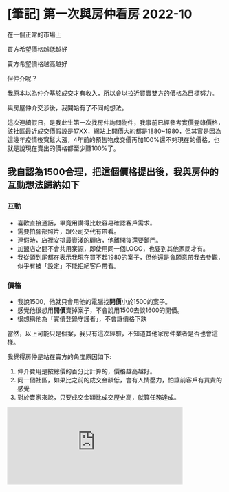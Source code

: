 # [筆記] 第一次與房仲看房 2022-10 



在一個正常的市場上

買方希望價格越低越好

賣方希望價格越高越好

但仲介呢？

我原本以為仲介基於成交才有收入，所以會以拉近買賣雙方的價格為目標努力。

與房屋仲介交涉後，我開始有了不同的想法。

<!--more-->
這次連續假日，是我此生第一次找房仲詢問物件，我事前已經參考實價登錄價格，該社區最近成交價假設是17XX，網站上開價大約都是1880~1980，但其實是因為這幾年疫情後寬鬆大漲，4年前的預售物成交價再加100%還不夠現在的價格，也就是說現在賣出的價格都至少賺100%了。

## 我自認為1500合理，把這個價格提出後，我與房仲的互動想法歸納如下

### 互動
* 喜歡直接通話，畢竟用講得比較容易確認客戶需求。
* 需要拍腳部照片，跟公司交代有帶看。
* 連假時，店裡安排最資淺的顧店，他離開後還要鎖門。
* 加盟店之間不會共用案源，即使用同一個LOGO，也要到其他家問才有。
* 我從頭到尾都在表示我現在買不起1980的案子，但他還是會願意帶我去參觀，似乎有被「設定」不能拒絕客戶帶看。

### 價格
* 我說1500，他就只會用他的電腦找**開價**小於1500的案子。
* 感覺他很想用**開價**賣掉案子，不會說用1500去談1600的開價。
* 很想稱他為「實價登錄守護者」，不會讓價格下跌

當然，以上可能只是個案，我只有這次經驗，不知道其他家房仲業者是否也會這樣。

我覺得房仲是站在賣方的角度原因如下:
1. 仲介費用是按總價的百分比計算的，價格越高越好。
2. 同一個社區，如果比之前的成交金額低，會有人情壓力，怕讓前客戶有買貴的感覺
3. 對於賣家來說，只要成交金額比成交歷史高，就算任務達成。

<iframe src="https://open.firstory.me/embed/story/cl92xspe909i1010k6pmc4mns" height="180" width="81%" frameborder="0" scrolling="no"></iframe>
